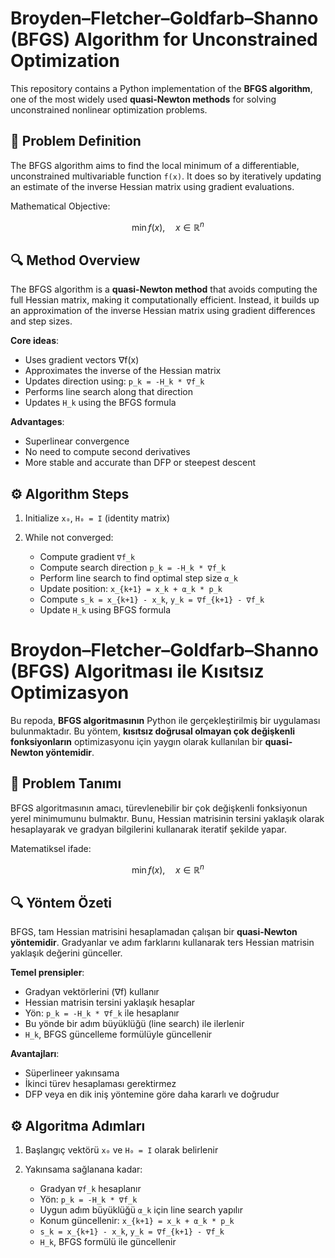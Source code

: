 # Broyden–Fletcher–Goldfarb–Shanno (BFGS) Algorithm for Unconstrained Optimization

This repository contains a Python implementation of the **BFGS algorithm**, one of the most widely used **quasi-Newton methods** for solving unconstrained nonlinear optimization problems.

## 📌 Problem Definition

The BFGS algorithm aims to find the local minimum of a differentiable, unconstrained multivariable function `f(x)`. It does so by iteratively updating an estimate of the inverse Hessian matrix using gradient evaluations.

Mathematical Objective:

```math
\min f(x), \quad x \in \mathbb{R}^n
````

## 🔍 Method Overview

The BFGS algorithm is a **quasi-Newton method** that avoids computing the full Hessian matrix, making it computationally efficient. Instead, it builds up an approximation of the inverse Hessian matrix using gradient differences and step sizes.

**Core ideas**:

* Uses gradient vectors ∇f(x)
* Approximates the inverse of the Hessian matrix
* Updates direction using: `p_k = -H_k * ∇f_k`
* Performs line search along that direction
* Updates `H_k` using the BFGS formula

**Advantages**:

* Superlinear convergence
* No need to compute second derivatives
* More stable and accurate than DFP or steepest descent

## ⚙️ Algorithm Steps

1. Initialize `x₀`, `H₀ = I` (identity matrix)
2. While not converged:

   * Compute gradient `∇f_k`
   * Compute search direction `p_k = -H_k * ∇f_k`
   * Perform line search to find optimal step size `α_k`
   * Update position: `x_{k+1} = x_k + α_k * p_k`
   * Compute `s_k = x_{k+1} - x_k`, `y_k = ∇f_{k+1} - ∇f_k`
   * Update `H_k` using BFGS formula

# Broydon–Fletcher–Goldfarb–Shanno (BFGS) Algoritması ile Kısıtsız Optimizasyon

Bu repoda, **BFGS algoritmasının** Python ile gerçekleştirilmiş bir uygulaması bulunmaktadır. Bu yöntem, **kısıtsız doğrusal olmayan çok değişkenli fonksiyonların** optimizasyonu için yaygın olarak kullanılan bir **quasi-Newton yöntemidir**.

## 📌 Problem Tanımı

BFGS algoritmasının amacı, türevlenebilir bir çok değişkenli fonksiyonun yerel minimumunu bulmaktır. Bunu, Hessian matrisinin tersini yaklaşık olarak hesaplayarak ve gradyan bilgilerini kullanarak iteratif şekilde yapar.

Matematiksel ifade:

```math
\min f(x), \quad x \in \mathbb{R}^n
```

## 🔍 Yöntem Özeti

BFGS, tam Hessian matrisini hesaplamadan çalışan bir **quasi-Newton yöntemidir**. Gradyanlar ve adım farklarını kullanarak ters Hessian matrisin yaklaşık değerini günceller.

**Temel prensipler**:

* Gradyan vektörlerini (∇f) kullanır
* Hessian matrisin tersini yaklaşık hesaplar
* Yön: `p_k = -H_k * ∇f_k` ile hesaplanır
* Bu yönde bir adım büyüklüğü (line search) ile ilerlenir
* `H_k`, BFGS güncelleme formülüyle güncellenir

**Avantajları**:

* Süperlineer yakınsama
* İkinci türev hesaplaması gerektirmez
* DFP veya en dik iniş yöntemine göre daha kararlı ve doğrudur

## ⚙️ Algoritma Adımları

1. Başlangıç vektörü `x₀` ve `H₀ = I` olarak belirlenir
2. Yakınsama sağlanana kadar:

   * Gradyan `∇f_k` hesaplanır
   * Yön: `p_k = -H_k * ∇f_k`
   * Uygun adım büyüklüğü `α_k` için line search yapılır
   * Konum güncellenir: `x_{k+1} = x_k + α_k * p_k`
   * `s_k = x_{k+1} - x_k`, `y_k = ∇f_{k+1} - ∇f_k`
   * `H_k`, BFGS formülü ile güncellenir
